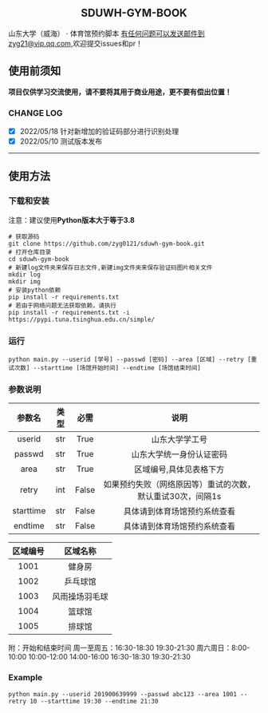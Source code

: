 <h2 align="center">SDUWH-GYM-BOOK</h2>

山东大学（威海） · 体育馆预约脚本 
有任何问题可以发送邮件到zyg21@vip.qq.com,欢迎提交issues和pr！

## 使用前须知

**项目仅供学习交流使用，请不要将其用于商业用途，更不要有偿出位置！**

### CHANGE LOG
- [x] 2022/05/18 针对新增加的验证码部分进行识别处理
- [x] 2022/05/10 测试版本发布
---

## 使用方法

### 下载和安装

注意：建议使用**Python版本大于等于3.8**

```shell
# 获取源码
git clone https://github.com/zyg0121/sduwh-gym-book.git
# 打开仓库目录
cd sduwh-gym-book
# 新建log文件夹来保存日志文件,新建img文件夹来保存验证码图片相关文件
mkdir log
mkdir img
# 安装python依赖
pip install -r requirements.txt
# 若由于网络问题无法获取依赖，请执行
pip install -r requirements.txt -i https://pypi.tuna.tsinghua.edu.cn/simple/
```

### 运行

```shell
python main.py --userid [学号] --passwd [密码] --area [区域] --retry [重试次数] --starttime [场馆开始时间] --endtime [场馆结束时间]
```

### 参数说明

| 参数名 |   类型    | 必需  |               说明                |
| :----: | :-------: | :---: |:-------------------------------:|
| userid |    str    | True  |             山东大学学工号             |
| passwd |    str    | True  |          山东大学统一身份认证密码           |
|  area  |    str    | True  |          区域编号,具体见表格下方           |
| retry  |    int    | False | 如果预约失败（网络原因等）重试的次数，默认重试30次，间隔1s |
| starttime  |    str    | False |         具体请到体育场馆预约系统查看          |
| endtime  |    str    | False |         具体请到体育场馆预约系统查看          |

| 区域编号 | 区域名称 |
|:----:|:----:|
| 1001 | 健身房  |
| 1002 | 乒乓球馆 |
| 1003 | 风雨操场羽毛球  |
| 1004 | 篮球馆  |
| 1005 | 排球馆  |

附：开始和结束时间
周一至周五：16:30-18:30 19:30-21:30
周六周日：8:00-10:00 10:00-12:00 14:00-16:00 16:30-18:30 19:30-21:30

### Example

```shell
python main.py --userid 201900639999 --passwd abc123 --area 1001 --retry 10 --starttime 19:30 --endtime 21:30
```
